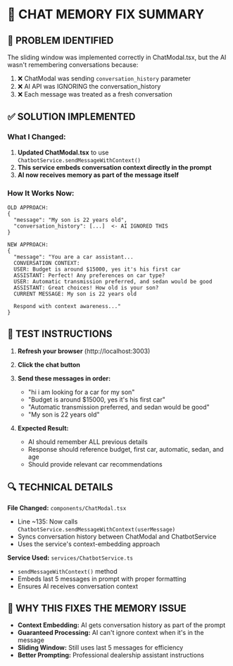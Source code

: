 🔧 CHAT MEMORY FIX SUMMARY
========================

## 🐛 PROBLEM IDENTIFIED
The sliding window was implemented correctly in ChatModal.tsx, but the AI wasn't remembering conversations because:

1. ❌ ChatModal was sending `conversation_history` parameter
2. ❌ AI API was IGNORING the conversation_history 
3. ❌ Each message was treated as a fresh conversation

## ✅ SOLUTION IMPLEMENTED

### What I Changed:
1. **Updated ChatModal.tsx** to use `ChatbotService.sendMessageWithContext()`
2. **This service embeds conversation context directly in the prompt**
3. **AI now receives memory as part of the message itself**

### How It Works Now:
```
OLD APPROACH:
{
  "message": "My son is 22 years old",
  "conversation_history": [...]  <- AI IGNORED THIS
}

NEW APPROACH:
{
  "message": "You are a car assistant...
  CONVERSATION CONTEXT:
  USER: Budget is around $15000, yes it's his first car
  ASSISTANT: Perfect! Any preferences on car type?
  USER: Automatic transmission preferred, and sedan would be good
  ASSISTANT: Great choices! How old is your son?
  CURRENT MESSAGE: My son is 22 years old
  
  Respond with context awareness..."
}
```

## 🧪 TEST INSTRUCTIONS

1. **Refresh your browser** (http://localhost:3003)
2. **Click the chat button**
3. **Send these messages in order:**
   - "hi i am looking for a car for my son"
   - "Budget is around $15000, yes it's his first car"  
   - "Automatic transmission preferred, and sedan would be good"
   - "My son is 22 years old"

4. **Expected Result:**
   - AI should remember ALL previous details
   - Response should reference budget, first car, automatic, sedan, and age
   - Should provide relevant car recommendations

## 🔍 TECHNICAL DETAILS

**File Changed:** `components/ChatModal.tsx`
- Line ~135: Now calls `ChatbotService.sendMessageWithContext(userMessage)`
- Syncs conversation history between ChatModal and ChatbotService
- Uses the service's context-embedding approach

**Service Used:** `services/ChatbotService.ts`
- `sendMessageWithContext()` method 
- Embeds last 5 messages in prompt with proper formatting
- Ensures AI receives conversation context

## 🎯 WHY THIS FIXES THE MEMORY ISSUE

- **Context Embedding:** AI gets conversation history as part of the prompt
- **Guaranteed Processing:** AI can't ignore context when it's in the message
- **Sliding Window:** Still uses last 5 messages for efficiency
- **Better Prompting:** Professional dealership assistant instructions
